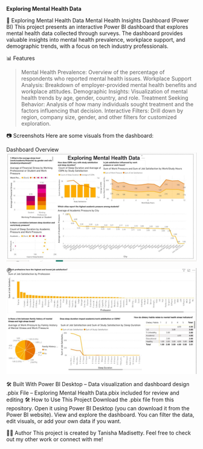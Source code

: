 **Exploring Mental Health Data**

🧠 Exploring Mental Health Data
Mental Health Insights Dashboard (Power BI)
This project presents an interactive Power BI dashboard that explores mental health data collected through surveys. The dashboard provides valuable insights into mental health prevalence, workplace support, and demographic trends, with a focus on tech industry professionals.

📊 Features
> Mental Health Prevalence: Overview of the percentage of respondents who reported mental health issues.
> Workplace Support Analysis: Breakdown of employer-provided mental health benefits and workplace attitudes.
> Demographic Insights: Visualization of mental health trends by age, gender, country, and role.
> Treatment Seeking Behavior: Analysis of how many individuals sought treatment and the factors influencing that decision.
> Interactive Filters: Drill down by region, company size, gender, and other filters for customized exploration.

📷 Screenshots
Here are some visuals from the dashboard:

Dashboard Overview
![PICTURE 2](Screenshots/1.jpeg)

![PICTURE 1](Screenshots/2.jpeg)

🛠️ Built With
Power BI Desktop – Data visualization and dashboard design
.pbix File – Exploring Mental Health Data.pbix included for review and editing
🛠 How to Use This Project
Download the .pbix file from this repository.
Open it using Power BI Desktop (you can download it from the Power BI website).
View and explore the dashboard.
You can filter the data, edit visuals, or add your own data if you want.

🧑‍💻 Author
This project is created by Tanisha Madisetty.
Feel free to check out my other work or connect with me!

